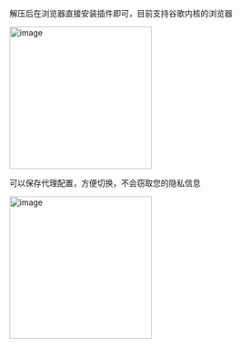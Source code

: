 

解压后在浏览器直接安装插件即可，目前支持谷歌内核的浏览器

<img width="250" alt="image" src="https://github.com/user-attachments/assets/a6ff9d37-ebe5-4115-a642-839430d6b8c8" />

可以保存代理配置，方便切换，不会窃取您的隐私信息

<img width="250" alt="image" src="https://github.com/user-attachments/assets/970c2cae-a5bd-4690-9b3c-1809e2586e02" />
